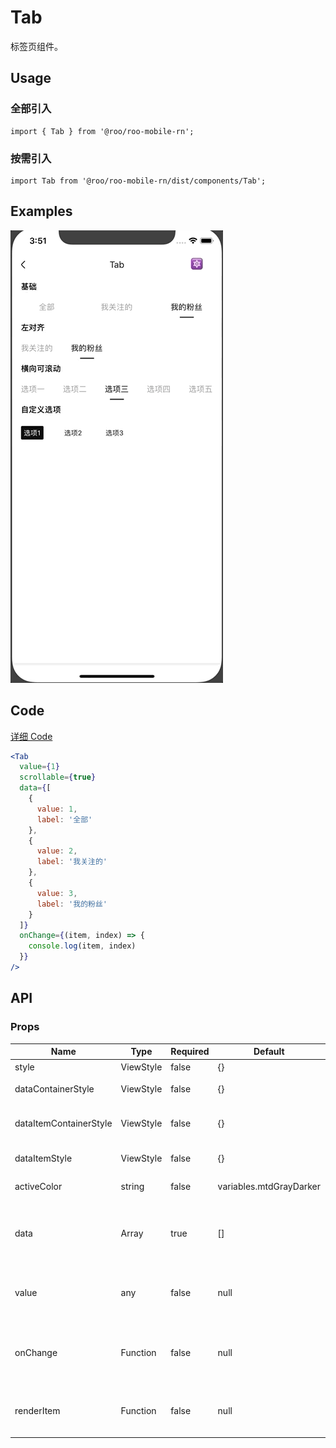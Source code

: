 # Tab

标签页组件。

## Usage

### 全部引入
```
import { Tab } from '@roo/roo-mobile-rn';
```

### 按需引入
```
import Tab from '@roo/roo-mobile-rn/dist/components/Tab';
```

## Examples

![image](../images/Tab/1.gif)

## Code
[详细 Code](../../examples/Tab/index.tsx)

```jsx
<Tab
  value={1}
  scrollable={true}
  data={[
    {
      value: 1,
      label: '全部'
    },
    {
      value: 2,
      label: '我关注的'
    },
    {
      value: 3,
      label: '我的粉丝'
    }
  ]}
  onChange={(item, index) => {
    console.log(item, index)
  }}
/>
```

## API

### Props

| Name | Type | Required | Default | Description |
| ---- | ---- | ---- | ---- | ---- |
| style | ViewStyle | false | {} | 样式 |
| dataContainerStyle | ViewStyle | false | {} | 数据源容器的样式 |
| dataItemContainerStyle | ViewStyle | false | {} | 数据源每一项的容器样式 |
| dataItemStyle | ViewStyle | false | {} | 数据源每一项的样式 |
| activeColor | string | false | variables.mtdGrayDarker | 激活状态颜色 |
| data | Array | true | [] | 数据源，数组元素为对象，必须包含 label 和 value 属性 |
| value | any | false | null | 激活项的值，与数据源某项的 value 相等 |
| onChange | Function | false | null | 状态切换时的回调，参数为数据源的选项和索引 |
| renderItem | Function | false | null | 自定义渲染项，函数参数为 item index active |
